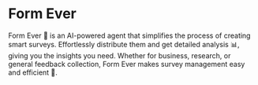 # Form Ever

Form Ever 📝 is an AI-powered agent that simplifies the process of creating smart surveys. Effortlessly distribute them and get detailed analysis 📊, giving you the insights you need. Whether for business, research, or general feedback collection, Form Ever makes survey management easy and efficient 🤖.